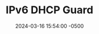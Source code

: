 ---
title: IPv6 DHCP Guard
date: 2024-03-16 15:54:00 -0500
categories: [CCNP,IPv6 First Hop Security]
tags: [routersecurity,ipv6,cisco]     # TAG names should always be lowercase
---